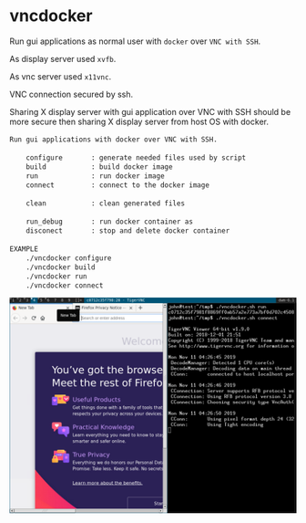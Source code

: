 # vncdocker

Run gui applications as normal user with `docker` over `VNC with SSH`.

As display server used `xvfb`.

As vnc server used `x11vnc`.

VNC connection secured by ssh.

Sharing X display server with gui application over VNC with SSH should be more secure then sharing X display server from host OS with docker.

```
Run gui applications with docker over VNC with SSH.

	configure       : generate needed files used by script
	build           : build docker image
	run             : run docker image
	connect         : connect to the docker image

	clean           : clean generated files

	run_debug       : run docker container as 
	disconect       : stop and delete docker container

EXAMPLE
	./vncdocker configure
	./vncdocker build
	./vncdocker run
	./vncdocker connect
```	
![example](doc/img.png)

